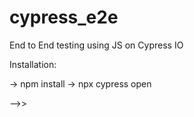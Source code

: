 # cypress_e2e
End to End testing using JS on Cypress IO

Installation:

-> npm install
-> npx cypress open 

-->>   
